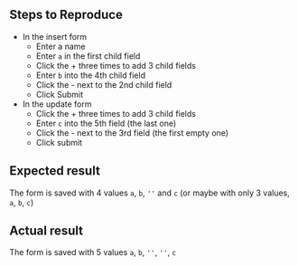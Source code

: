## Steps to Reproduce

* In the insert form
  * Enter a name
  * Enter `a` in the first child field
  * Click the + three times to add 3 child fields
  * Enter `b` into the 4th child field
  * Click the - next to the 2nd child field
  * Click Submit
* In the update form
  * Click the + three times to add 3 child fields
  * Enter `c` into the 5th field (the last one)
  * Click the - next to the 3rd field (the first empty one)
  * Click submit

## Expected result

The form is saved with 4 values `a`, `b`, `''` and `c` (or maybe with only 3 values, `a`, `b`, `c`)

## Actual result

The form is saved with 5 values `a`, `b`, `''`, `''`, `c`
